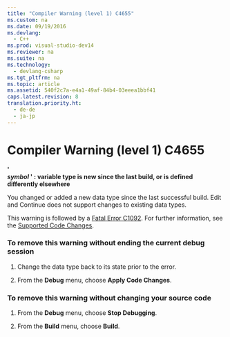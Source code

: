 ```yaml
---
title: "Compiler Warning (level 1) C4655"
ms.custom: na
ms.date: 09/19/2016
ms.devlang: 
  - C++
ms.prod: visual-studio-dev14
ms.reviewer: na
ms.suite: na
ms.technology: 
  - devlang-csharp
ms.tgt_pltfrm: na
ms.topic: article
ms.assetid: 540f2c7a-e4a1-49af-84b4-03eeea1bbf41
caps.latest.revision: 8
translation.priority.ht: 
  - de-de
  - ja-jp
---
```

# Compiler Warning (level 1) C4655
**'**   
 ***symbol* ' : variable type is new since the last build, or is defined differently elsewhere**  
  
 You changed or added a new data type since the last successful build. Edit and Continue does not support changes to existing data types.  
  
 This warning is followed by a [Fatal Error C1092](../vs140/Fatal-Error-C1092.md). For further information, see the [Supported Code Changes](../vs140/Supported-Code-Changes--C---.md).  
  
### To remove this warning without ending the current debug session  
  
1.  Change the data type back to its state prior to the error.  
  
2.  From the **Debug** menu, choose **Apply Code Changes**.  
  
### To remove this warning without changing your source code  
  
1.  From the **Debug** menu, choose **Stop Debugging**.  
  
2.  From the **Build** menu, choose **Build**.